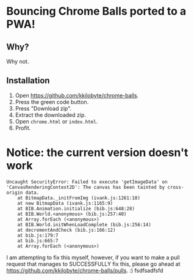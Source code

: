 # Bouncing Chrome Balls ported to a PWA!
## Why?
Why not.

## Installation
1. Open https://github.com/kkilobyte/chrome-balls.
2. Press the green code button.
3. Press "Download zip".
4. Extract the downloaded zip.
5. Open `chrome.html` or `index.html`.
6. Profit.

# Notice: the current version doesn't work
```
Uncaught SecurityError: Failed to execute 'getImageData' on 'CanvasRenderingContext2D': The canvas has been tainted by cross-origin data.
    at BitmapData._initFromImg (ivank.js:1261:18)
    at new BitmapData (ivank.js:1165:9)
    at BIB.Animation.initialize (bib.js:648:28)
    at BIB.World.<anonymous> (bib.js:257:40)
    at Array.forEach (<anonymous>)
    at BIB.World.initWhenLoadComplete (bib.js:256:14)
    at decrementAndCheck (bib.js:166:12)
    at bib.js:179:7
    at bib.js:665:7
    at Array.forEach (<anonymous>)
```
I am attempting to fix this myself, however, if you want to make a pull request that manages to SUCCESSFULLY fix this, please go ahead at https://github.com/kkilobyte/chrome-balls/pulls. :)
fsdfsadfsfd